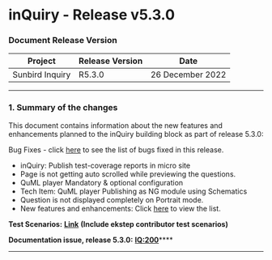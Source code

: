# inQuiry - Release v5.3.0

### Document Release Version

| Project         | Release Version | Date             |
| --------------- | --------------- | ---------------- |
| Sunbird Inquiry | R5.3.0          | 26 December 2022 |

****

### **1. Summary of the changes**

This document contains information about the new features and enhancements planned to the inQuiry building block as part of release 5.3.0:

Bug Fixes - click [here](https://project-sunbird.atlassian.net/browse/IQ-68) to see the list of bugs fixed in this release.

* inQuiry: Publish test-coverage reports in micro site
* Page is not getting auto scrolled while previewing the questions.
* QuML player Mandatory & optional configuration
* Tech Item: QuML player Publishing as NG module using Schematics
* Question is not displayed completely on Portrait mode.
* New features and enhancements: Click [here](https://project-sunbird.atlassian.net/issues/?filter=12678) to view the list.

**Test Scenarios:** [**Link**](https://project-sunbird.atlassian.net/wiki/spaces/SunbirdinQuiry/pages/3255566352/Inquiry+Release+5.3.0+Test+Scenarios) **(Include ekstep contributor test scenarios)**

**Documentation issue, release 5.3.0:**  [**IQ:200**](https://project-sunbird.atlassian.net/browse/IQ-200)****

****
